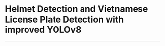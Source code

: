 # Helmet Detection and Vietnamese License Plate Detection with improved YOLOv8
---------------------------------------------------

